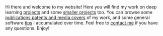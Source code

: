 
<!-- WARNING: THIS FILE WAS AUTOGENERATED! DO NOT EDIT! -->

 

Hi there and welcome to my website! Here you will find my work on deep
learning [projects](projects.ipynb) and some [smaller
projects](mini-projects.ipynb) too. You can browse some [publications patents and media covers](media.ipynb) of my work, and some general
software [tips](tips.ipynb) I accumulated over time. Feel free to
[contact me](about.qmd) if you have any questions. Enjoy!
